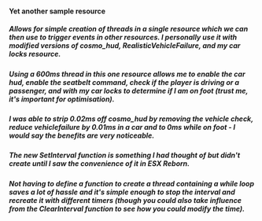 #### Yet another sample resource
##### Allows for simple creation of threads in a single resource which we can then use to trigger events in other resources. I personally use it with modified versions of cosmo_hud, RealisticVehicleFailure, and my car locks resource.
##### Using a 600ms thread in this one resource allows me to enable the car hud, enable the seatbelt command, check if the player is driving or a passenger, and with my car locks to determine if I am on foot (trust me, it's important for optimisation).
##### I was able to strip 0.02ms off cosmo_hud by removing the vehicle check, reduce vehiclefailure by 0.01ms in a car and to 0ms while on foot - I would say the benefits are very noticeable.

##### The new SetInterval function is something I had thought of but didn't create until I saw the convenience of it in ESX Reborn.
##### Not having to define a function to create a thread containing a while loop saves a lot of hassle and it's simple enough to stop the interval and recreate it with different timers (though you could also take influence from the ClearInterval function to see how you could modify the time).
